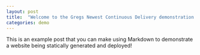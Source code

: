 ```yaml
---
layout: post
title:  "Welcome to the Gregs Newest Continuous Delivery demonstration!"
categories: demo
---
```


This is an example post that you can make using Markdown to demonstrate a website being statically generated and deployed!
